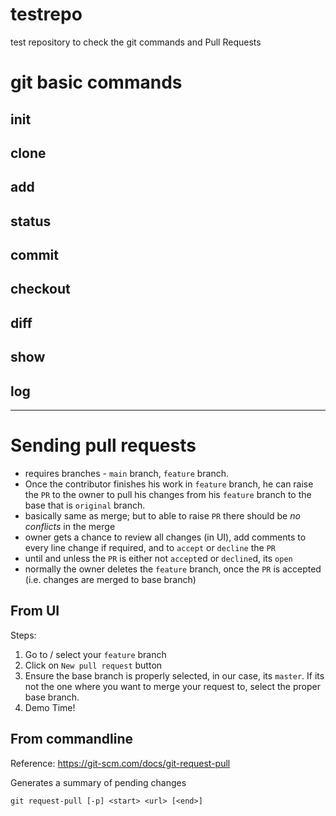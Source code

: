 # testrepo
test repository to check the git commands and Pull Requests


# git basic commands

## init

## clone 

## add

## status

## commit

## checkout

## diff

## show

## log


------------------------------------

# Sending pull requests

- requires branches - `main` branch, `feature` branch.
- Once the contributor finishes his work in `feature` branch, he can raise the `PR` to the owner to pull his changes from his `feature` branch to the base that is `original` branch.
- basically same as merge; but to able to raise `PR` there should be *no conflicts* in the merge
- owner gets a chance to review all changes (in UI), add comments to every line change if required, and to `accept` or `decline` the `PR` 
- until and unless the `PR` is either not `accept`ed or `decline`d, its `open`
- normally the owner deletes the `feature` branch, once the `PR` is accepted (i.e. changes are merged to base branch)

## From UI

Steps:

1. Go to / select your `feature` branch
2. Click on `New pull request` button
3. Ensure the base branch is properly selected, in our case, its `master`. If its not the one where you want to merge your request to, select the proper base branch.
4. Demo Time!

## From commandline

Reference: https://git-scm.com/docs/git-request-pull

Generates a summary of pending changes

	git request-pull [-p] <start> <url> [<end>]
